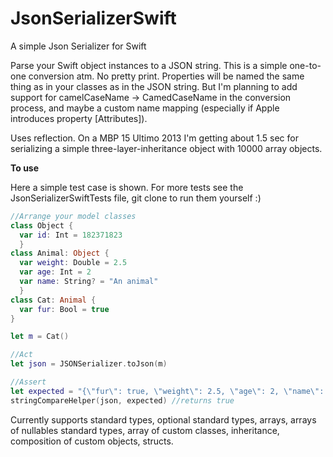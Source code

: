 # JsonSerializerSwift
A simple Json Serializer for Swift

Parse your Swift object instances to a JSON string. This is a simple one-to-one conversion atm. No pretty print. Properties will be named the same thing as in your classes as in the JSON string. But I'm planning to add support for camelCaseName -> CamedCaseName in the conversion process, and maybe a custom name mapping (especially if Apple introduces property [Attributes]).

Uses reflection. On a MBP 15 Ultimo 2013 I'm getting about 1.5 sec for serializing a simple three-layer-inheritance object with 10000 array objects.

**To use**

Here a simple test case is shown. For more tests see the JsonSerializerSwiftTests file, git clone to run them yourself :)

```swift
//Arrange your model classes
class Object {
  var id: Int = 182371823
  }
class Animal: Object {
  var weight: Double = 2.5
  var age: Int = 2
  var name: String? = "An animal"
  }
class Cat: Animal {
  var fur: Bool = true
}

let m = Cat()

//Act
let json = JSONSerializer.toJson(m)

//Assert
let expected = "{\"fur\": true, \"weight\": 2.5, \"age\": 2, \"name\": \"An animal\", \"id\": 182371823}"
stringCompareHelper(json, expected) //returns true

```
Currently supports standard types, optional standard types, arrays, arrays of nullables standard types, array of custom classes, inheritance, composition of custom objects, structs.
